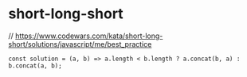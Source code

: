 # short-long-short
// https://www.codewars.com/kata/short-long-short/solutions/javascript/me/best_practice


```
const solution = (a, b) => a.length < b.length ? a.concat(b, a) : b.concat(a, b);
```
